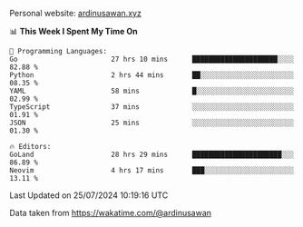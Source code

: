Personal website: [ardinusawan.xyz](https://ardinusawan.xyz)

<!--START_SECTION:waka-->
📊 **This Week I Spent My Time On** 

```text
💬 Programming Languages: 
Go                       27 hrs 10 mins      █████████████████████░░░░   82.88 % 
Python                   2 hrs 44 mins       ██░░░░░░░░░░░░░░░░░░░░░░░   08.35 % 
YAML                     58 mins             █░░░░░░░░░░░░░░░░░░░░░░░░   02.99 % 
TypeScript               37 mins             ░░░░░░░░░░░░░░░░░░░░░░░░░   01.91 % 
JSON                     25 mins             ░░░░░░░░░░░░░░░░░░░░░░░░░   01.30 % 

🔥 Editors: 
GoLand                   28 hrs 29 mins      ██████████████████████░░░   86.89 % 
Neovim                   4 hrs 17 mins       ███░░░░░░░░░░░░░░░░░░░░░░   13.11 % 
```


 Last Updated on 25/07/2024 10:19:16 UTC
<!--END_SECTION:waka-->
Data taken from https://wakatime.com/@ardinusawan
